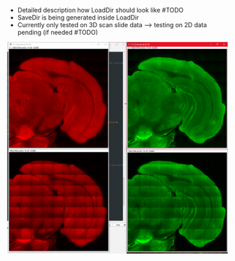 - Detailed description how LoadDir should look like #TODO
- SaveDir is being generated inside LoadDir
- Currently only tested on 3D scan slide data --> testing on 2D data pending (if needed #TODO)
  
![alt text](https://github.com/HU-Berlin-Optobiology/Optobio/blob/main/StitchingShading/BeforeAfter.png?raw=true)
